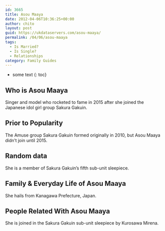```yaml
---
id: 3665
title: Asou Maaya
date: 2012-04-06T10:36:25+00:00
author: chito
layout: post
guid: https://ukdataservers.com/asou-maaya/
permalink: /04/06/asou-maaya
tags:
  - Is Married?
  - Is Single?
  - Relationships
category: Family Guides
---
```


* some text
{: toc}
          
          
## Who is  Asou Maaya
                  
                  
                  
Singer and model who rocketed to fame in 2015 after she joined the Japanese idol girl group Sakura Gakuin.
                  
                
                
                
## Prior to Popularity 
                  
                  
                  
The Amuse group Sakura Gakuin formed originally in 2010, but Asou Maaya didn&#8217;t join until 2015.
                  
                
                
                
## Random data 
                  
                  
                  
She is a member of Sakura Gakuin&#8217;s fifth sub-unit sleepiece.
                  
                
                
                
## Family & Everyday Life of Asou Maaya
                  
                  
                  
She hails from Kanagawa Prefecture, Japan.
                  
                
                
                
## People Related With  Asou Maaya
                  
                  
                  
She is joined in the Sakura Gakuin sub-unit sleepiece by Kurosawa Mirena.
                  
                
              
            
          
          
          
    
    
  
